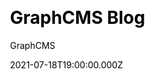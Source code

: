 ---
title: GraphCMS Blog
github: https://github.com/GraphCMS/gatsby-starter-graphcms-blog
demo: https://blog.withheadlesscms.com/
author: GraphCMS
ssg:
  - Gatsby
cms:
  - GraphCMS
css:
  - Tailwind
date: 2021-07-18T19:00:00.000Z
description: Gatsby starter for creating a basic blog with GraphCMS
category:
  - Blog
draft: true
publish_date: '2020-07-28T09:54:17Z'
update_date: '2022-09-19T13:07:36Z'
github_star: 60
github_fork: 25
---
